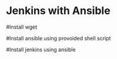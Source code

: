 # Jenkins with Ansible
#Install wget

#Install ansible using provoided shell script

#Install jenkins using ansible
